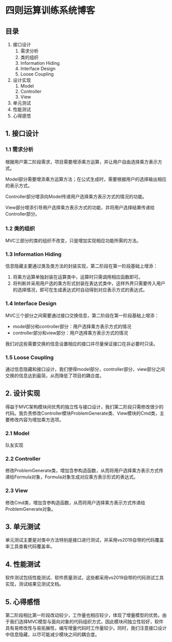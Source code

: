 # 四则运算训练系统博客

## 目录

1. 接口设计
   1. 需求分析
   2. 类的组织
   3. Information Hiding
   4. Interface Design
   5. Loose Coupling
2. 设计实现
   1. Model
   2. Controller
   3. View
3. 单元测试
4. 性能测试
5. 心得感悟



## 1. 接口设计

### 1.1 需求分析

根据用户第二阶段需求，项目需要增添乘方运算，并让用户自由选择乘方表示方式。

Model部分需要增添乘方运算方法；在公式生成时，需要根据用户的选择输出相应的表示方式。

Controller部分增添向Model传递用户选择乘方表示方式的情况的功能。

View部分增添引导用户选择乘方表示方式的功能，并将用户选择结果传递给Controller部分。

### 1.2 类的组织

MVC三部分的类的组织不改变，只是增加实现相应功能所需的方法。

### 1.3 Information Hiding

信息隐藏主要通过类及类方法的封装实现，第二阶段在第一阶段基础上增添：

1. 将乘方运算单独封装在运算类中，运算时只需调用相应函数即可。
2. 将判断并采用用户选的乘方形式封装在表达式类中，这样外界只需要传入用户的选择情况，即可在生成表达式时自动得到对应表示方式的表达式。

### 1.4 Interface Design

MVC三个部分之间需要通过接口交换信息，第二阶段在第一阶段基础上增添：

* model部分和controller部分：用户选择乘方表示方式的情况
* controller部分和view部分：用户选择乘方表示方式的情况

我们对这些需要交换的信息设置相应的接口并尽量保证接口在非必要时只读。

### 1.5 Loose Coupling

通过信息隐藏和接口设计，我们使得model部分，controller部分，view部分之间交换的信息达到最简，从而降低了项目的耦合度。

## 2. 设计实现

得益于MVC架构模块间优秀的独立性与接口设计，我们第二阶段只需修改很少的代码。我负责修改Controller模块ProblemGenerate类、View模块的Cmd类，主要修改内容为增加乘方选项。

### 2.1 Model

队友实现

### 2.2 Controller

修改ProblemGenerate类，增加含参构造函数，从而将用户选择乘方表示方式传递给Formula对象，Formula对象生成对应乘方表示形式的表达式。

### 2.3 View

修改Cmd类，增加含参构造函数，从而将用户选择乘方表示方式传递给ProblemGenerate对象。

## 3. 单元测试

单元测试主要是对类中方法特别是接口进行测试，并采用vs2019自带的代码覆盖率工具查看代码覆盖率。

## 4. 性能测试

软件测试包括性能测试、软件质量测试，这些都采用vs2019自带的代码测试工具实现，测试结果见测试文档。

## 5. 心得感悟

第二阶段相比第一阶段改动较少，工作量也相应较少，体现了增量模型的优势。由于我们选择MVC模型与面向对象的代码组织方式，因此模块间独立性较好，软件具有易修改性与易拓展性，编写增量代码时工作量较少。同时，我们注意接口设计中信息隐藏，以尽可能减少模块之间的耦合度。

